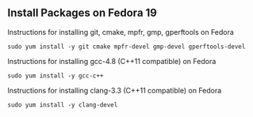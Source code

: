 Install Packages on Fedora 19
-----------------------------

Instructions for installing git, cmake, mpfr, gmp, gperftools on Fedora

    sudo yum install -y git cmake mpfr-devel gmp-devel gperftools-devel

Instructions for installing gcc-4.8 (C++11 compatible) on Fedora

    sudo yum install -y gcc-c++

Instructions for installing clang-3.3 (C++11 compatible) on Fedora

    sudo yum install -y clang-devel

